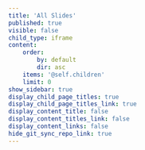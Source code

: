 ```yaml
---
title: 'All Slides'
published: true
visible: false
child_type: iframe
content:
    order:
        by: default
        dir: asc
    items: '@self.children'
    limit: 0
show_sidebar: true
display_child_page_titles: true
display_child_page_titles_link: true
display_content_title: false
display_content_titles_link: false
display_content_links: false
hide_git_sync_repo_link: true
---
```

